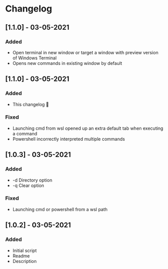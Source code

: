 # Changelog

## [1.1.0] - 03-05-2021

### Added

- Open terminal in new window or target a window with preview version of Windows Terminal
- Opens new commands in existing window by default

## [1.1.0] - 03-05-2021

### Added

- This changelog 🤗

### Fixed

- Launching cmd from wsl opened up an extra default tab when executing a command
- Powershell incorrectly interpreted multiple commands

## [1.0.3] - 03-05-2021

### Added

- -d Directory option
- -q Clear option

### Fixed

- Launching cmd or powershell from a wsl path

## [1.0.2] - 03-05-2021

### Added

- Initial script
- Readme
- Description
